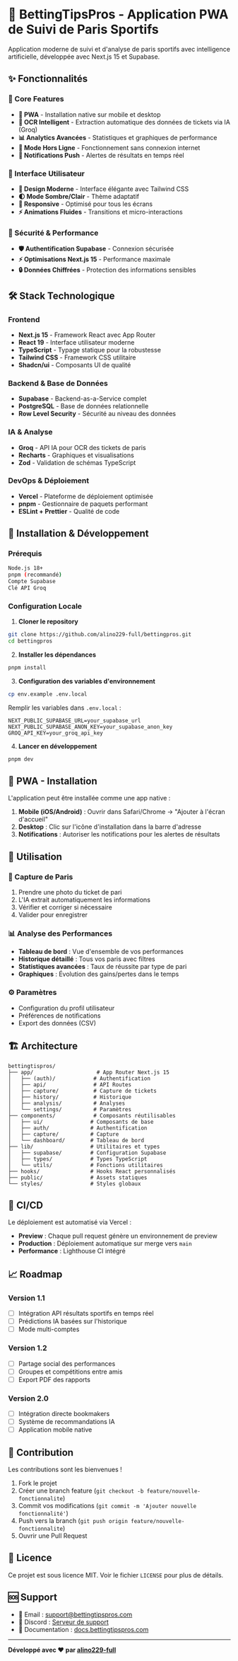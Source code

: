 # 🎯 BettingTipsPros - Application PWA de Suivi de Paris Sportifs

Application moderne de suivi et d'analyse de paris sportifs avec intelligence artificielle, développée avec Next.js 15 et Supabase.

## ✨ Fonctionnalités

### 🚀 Core Features
- **📱 PWA** - Installation native sur mobile et desktop
- **📸 OCR Intelligent** - Extraction automatique des données de tickets via IA (Groq)
- **📊 Analytics Avancées** - Statistiques et graphiques de performance
- **💾 Mode Hors Ligne** - Fonctionnement sans connexion internet
- **🔔 Notifications Push** - Alertes de résultats en temps réel

### 🎪 Interface Utilisateur
- **🎨 Design Moderne** - Interface élégante avec Tailwind CSS
- **🌓 Mode Sombre/Clair** - Thème adaptatif
- **📱 Responsive** - Optimisé pour tous les écrans
- **⚡ Animations Fluides** - Transitions et micro-interactions

### 🔐 Sécurité & Performance
- **🛡️ Authentification Supabase** - Connexion sécurisée
- **⚡ Optimisations Next.js 15** - Performance maximale
- **🔒 Données Chiffrées** - Protection des informations sensibles

## 🛠️ Stack Technologique

### Frontend
- **Next.js 15** - Framework React avec App Router
- **React 19** - Interface utilisateur moderne
- **TypeScript** - Typage statique pour la robustesse
- **Tailwind CSS** - Framework CSS utilitaire
- **Shadcn/ui** - Composants UI de qualité

### Backend & Base de Données
- **Supabase** - Backend-as-a-Service complet
- **PostgreSQL** - Base de données relationnelle
- **Row Level Security** - Sécurité au niveau des données

### IA & Analyse
- **Groq** - API IA pour OCR des tickets de paris
- **Recharts** - Graphiques et visualisations
- **Zod** - Validation de schémas TypeScript

### DevOps & Déploiement
- **Vercel** - Plateforme de déploiement optimisée
- **pnpm** - Gestionnaire de paquets performant
- **ESLint + Prettier** - Qualité de code

## 🚦 Installation & Développement

### Prérequis
```bash
Node.js 18+
pnpm (recommandé)
Compte Supabase
Clé API Groq
```

### Configuration Locale

1. **Cloner le repository**
```bash
git clone https://github.com/alino229-full/bettingpros.git
cd bettingpros
```

2. **Installer les dépendances**
```bash
pnpm install
```

3. **Configuration des variables d'environnement**
```bash
cp env.example .env.local
```

Remplir les variables dans `.env.local` :
```env
NEXT_PUBLIC_SUPABASE_URL=your_supabase_url
NEXT_PUBLIC_SUPABASE_ANON_KEY=your_supabase_anon_key
GROQ_API_KEY=your_groq_api_key
```

4. **Lancer en développement**
```bash
pnpm dev
```

## 📱 PWA - Installation

L'application peut être installée comme une app native :

1. **Mobile (iOS/Android)** : Ouvrir dans Safari/Chrome → "Ajouter à l'écran d'accueil"
2. **Desktop** : Clic sur l'icône d'installation dans la barre d'adresse
3. **Notifications** : Autoriser les notifications pour les alertes de résultats

## 🎯 Utilisation

### 📸 Capture de Paris
1. Prendre une photo du ticket de pari
2. L'IA extrait automatiquement les informations
3. Vérifier et corriger si nécessaire
4. Valider pour enregistrer

### 📊 Analyse des Performances
- **Tableau de bord** : Vue d'ensemble de vos performances
- **Historique détaillé** : Tous vos paris avec filtres
- **Statistiques avancées** : Taux de réussite par type de pari
- **Graphiques** : Évolution des gains/pertes dans le temps

### ⚙️ Paramètres
- Configuration du profil utilisateur
- Préférences de notifications
- Export des données (CSV)

## 🏗️ Architecture

```
bettingtispros/
├── app/                    # App Router Next.js 15
│   ├── (auth)/            # Authentification
│   ├── api/               # API Routes
│   ├── capture/           # Capture de tickets
│   ├── history/           # Historique
│   ├── analysis/          # Analyses
│   └── settings/          # Paramètres
├── components/            # Composants réutilisables
│   ├── ui/               # Composants de base
│   ├── auth/             # Authentification
│   ├── capture/          # Capture
│   └── dashboard/        # Tableau de bord
├── lib/                  # Utilitaires et types
│   ├── supabase/         # Configuration Supabase
│   ├── types/            # Types TypeScript
│   └── utils/            # Fonctions utilitaires
├── hooks/                # Hooks React personnalisés
├── public/               # Assets statiques
└── styles/               # Styles globaux
```

## 🔄 CI/CD

Le déploiement est automatisé via Vercel :
- **Preview** : Chaque pull request génère un environnement de preview
- **Production** : Déploiement automatique sur merge vers `main`
- **Performance** : Lighthouse CI intégré

## 📈 Roadmap

### Version 1.1
- [ ] Intégration API résultats sportifs en temps réel
- [ ] Prédictions IA basées sur l'historique
- [ ] Mode multi-comptes

### Version 1.2
- [ ] Partage social des performances
- [ ] Groupes et compétitions entre amis
- [ ] Export PDF des rapports

### Version 2.0
- [ ] Intégration directe bookmakers
- [ ] Système de recommandations IA
- [ ] Application mobile native

## 👥 Contribution

Les contributions sont les bienvenues ! 

1. Fork le projet
2. Créer une branch feature (`git checkout -b feature/nouvelle-fonctionnalite`)
3. Commit vos modifications (`git commit -m 'Ajouter nouvelle fonctionnalité'`)
4. Push vers la branch (`git push origin feature/nouvelle-fonctionnalite`)
5. Ouvrir une Pull Request

## 📄 Licence

Ce projet est sous licence MIT. Voir le fichier `LICENSE` pour plus de détails.

## 🆘 Support

- 📧 Email : support@bettingtipspros.com
- 💬 Discord : [Serveur de support](https://discord.gg/bettingtipspros)
- 📖 Documentation : [docs.bettingtipspros.com](https://docs.bettingtipspros.com)

---

**Développé avec ❤️ par [alino229-full](https://github.com/alino229-full)** 